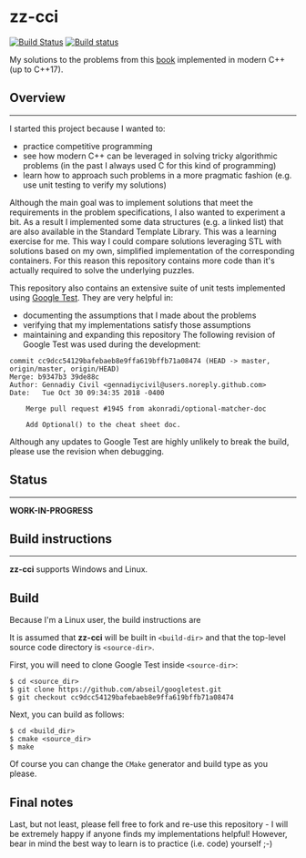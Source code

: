  zz-cci
==========
[![Build Status](https://travis-ci.org/banach-space/zz-cci.svg?branch=master)](https://travis-ci.org/banach-space/zz-cci)
[![Build status](https://ci.appveyor.com/api/projects/status/f5d0f2hqc9jxa5ny/branch/master?svg=true)](https://ci.appveyor.com/project/banach-space/zz-cci/branch/master)


My solutions to the problems from this
[book](https://www.amazon.co.uk/Cracking-Coding-Interview-Programming-Questions/dp/098478280X)
implemented in modern C++ (up to C++17).

## Overview
-----------

I started this project because I wanted to:
  * practice competitive programming
  * see how modern C++ can be leveraged in solving tricky algorithmic problems
    (in the past I always used C for this kind of programming)
  * learn how to approach such problems in a more pragmatic fashion (e.g. use
    unit testing to verify my solutions)

Although the main goal was to implement solutions that meet the requirements in
the problem specifications, I also wanted to experiment a bit. As a result I
implemented some data structures (e.g. a linked list) that are also available
in the Standard Template Library. This was a learning exercise for me. This way
I could compare solutions leveraging STL with solutions based on my own,
simplified implementation of the corresponding containers. For this reason this
repository contains more code than it's actually required to solve the
underlying puzzles.

This repository also contains an extensive suite of unit
tests implemented using [Google Test](https://github.com/abseil/googletest).
They are very helpful in:
  * documenting the assumptions that I made about the problems
  * verifying that my implementations satisfy those assumptions
  * maintaining and expanding this repository
The following revision of Google Test was used during the development:
```
commit cc9dcc54129bafebaeb8e9ffa619bffb71a08474 (HEAD -> master, origin/master, origin/HEAD)
Merge: b9347b3 39de88c
Author: Gennadiy Civil <gennadiycivil@users.noreply.github.com>
Date:   Tue Oct 30 09:34:35 2018 -0400

    Merge pull request #1945 from akonradi/optional-matcher-doc
    
    Add Optional() to the cheat sheet doc.
```
Although any updates to Google Test are highly unlikely to break the build,
please use the revision when debugging.

## Status
--------
**WORK-IN-PROGRESS**

## Build instructions
-------------------
**zz-cci** supports Windows and Linux. 

## Build
Because I'm a Linux user, the build instructions are 

It is assumed that **zz-cci** will be built in `<build-dir>` and that the
top-level source code directory is `<source-dir>`. 

First, you will need to clone Google Test inside `<source-dir>`:
```
$ cd <source_dir>
$ git clone https://github.com/abseil/googletest.git
$ git checkout cc9dcc54129bafebaeb8e9ffa619bffb71a08474
```

Next, you can build as follows:
```
$ cd <build_dir>
$ cmake <source_dir>
$ make
```
Of course you can change the `CMake` generator and build type as you please.

Final notes
-------------
Last, but not least, please fell free to fork and re-use this repository - I
will be extremely happy if anyone finds my implementations helpful! However,
bear in mind the best way to learn is to practice (i.e. code) yourself ;-)
